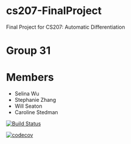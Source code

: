 # cs207-FinalProject
Final Project for CS207: Automatic Differentiation

# Group 31
# Members
- Selina Wu
- Stephanie Zhang
- Will Seaton
- Caroline Stedman


[![Build Status](https://travis-ci.org/207-of-diamonds/cs207-FinalProject.svg?branch=master)](https://travis-ci.org/207-of-diamonds/cs207-FinalProject)

[![codecov](https://codecov.io/gh/207-of-diamonds/cs207-FinalProject/branch/master/graph/badge.svg)](https://codecov.io/gh/207-of-diamonds/cs207-FinalProject)

